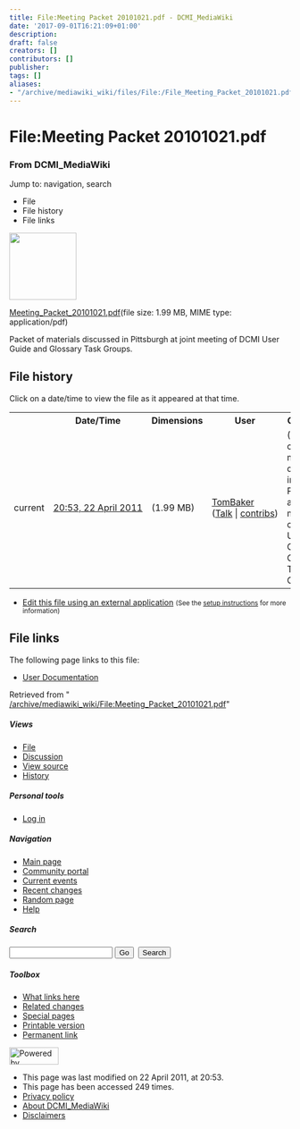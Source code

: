 ```yaml
---
title: File:Meeting Packet 20101021.pdf - DCMI_MediaWiki
date: '2017-09-01T16:21:09+01:00'
description: 
draft: false
creators: []
contributors: []
publisher: 
tags: []
aliases:
- "/archive/mediawiki_wiki/files/File:/File_Meeting_Packet_20101021.pdf.html"
---
```


<a id="top"></a>
# File:Meeting Packet 20101021.pdf

### From DCMI\_MediaWiki

Jump to: navigation, search
<!-- start content -->
- File
- File history
- File links

 [<img alt="" src="/skins/common/images/icons/fileicon-pdf.png" width="120" height="120">](/archive/mediawiki_wiki/files/Meeting_Packet_20101021.pdf)

[Meeting\_Packet\_20101021.pdf](/archive/mediawiki_wiki/files/Meeting_Packet_20101021.pdf "Meeting Packet 20101021.pdf")‎(file size: 1.99 MB, MIME type: application/pdf)

Packet of materials discussed in Pittsburgh at joint meeting of DCMI User Guide and Glossary Task Groups.

<!-- 
NewPP limit report
Preprocessor node count: 1/1000000
Post-expand include size: 0/2097152 bytes
Template argument size: 0/2097152 bytes
Expensive parser function count: 0/100
-->
## File history

Click on a date/time to view the file as it appeared at that time.

<table class="wikitable filehistory">
  <tr>
    <td></td>
    <th>Date/Time</th>
    <th>Dimensions</th>
    <th>User</th>
    <th>Comment</th>
  </tr>
  <tr>
    <td>current</td>
    <td class="filehistory-selected" style="white-space: nowrap;"><a href="/archive/mediawiki_wiki/files/Meeting_Packet_20101021.pdf">20:53, 22 April 2011</a></td>
    <td> <span style="white-space: nowrap;">(1.99 MB)</span>
    </td>
    <td>
      <a href="/index.php/User:TomBaker" title="User:TomBaker" class="mw-userlink">TomBaker</a> <span style="white-space: nowrap;"> <span class="mw-usertoollinks">(<a href="/index.php?title=User_talk:TomBaker&amp;action=edit&amp;redlink=1" class="new" title="User talk:TomBaker (page does not exist)">Talk</a> | <a href="/index.php/Special:Contributions/TomBaker" title="Special:Contributions/TomBaker">contribs</a>)</span></span>
    </td>
    <td> <span class="comment">(Packet of materials discussed in Pittsburgh at joint meeting of DCMI User Guide and Glossary Task Groups.)</span>
    </td>
  </tr>
</table>

  

- [Edit this file using an external application](/index.php?title=File:Meeting_Packet_20101021.pdf&action=edit&externaledit=true&mode=file "File:Meeting Packet 20101021.pdf") <small>(See the <a href="http://www.mediawiki.org/wiki/Manual:External_editors" class="external text" rel="nofollow">setup instructions</a> for more information)</small>

## File links

The following page links to this file:

- [User Documentation](/index.php/User_Documentation "User Documentation")

Retrieved from " [/archive/mediawiki_wiki/File:Meeting\_Packet\_20101021.pdf](/archive/mediawiki_wiki/files/File:/File:Meeting_Packet_20101021.pdf.html)"

<!-- end content -->

##### Views

- [File](/archive/mediawiki_wiki/files/File:/File:Meeting_Packet_20101021.pdf.html "View the file page [c]")
- [Discussion](/index.php?title=File_talk:Meeting_Packet_20101021.pdf&action=edit&redlink=1 "Discussion about the content page [t]")
- [View source](/index.php?title=File:Meeting_Packet_20101021.pdf&action=edit "This page is protected.
You can view its source [e]")
- [History](/index.php?title=File:Meeting_Packet_20101021.pdf&action=history "Past revisions of this page [h]")

##### Personal tools

- [Log in](/index.php?title=Special:UserLogin&returnto=File:Meeting_Packet_20101021.pdf "You are encouraged to log in; however, it is not mandatory [o]")

<script type="text/javascript"> if (window.isMSIE55) fixalpha(); </script>

##### Navigation

- [Main page](/index.php/Main_Page "Visit the main page [z]")
- [Community portal](/index.php/DCMI_MediaWiki:Community_portal "About the project, what you can do, where to find things")
- [Current events](/index.php/DCMI_MediaWiki:Current_events "Find background information on current events")
- [Recent changes](/index.php/Special:RecentChanges "The list of recent changes in the wiki [r]")
- [Random page](/index.php/Special:Random "Load a random page [x]")
- [Help](/index.php/Help:Contents "The place to find out")

##### <label for="searchInput">Search</label>

<form action="/index.php" id="searchform">
				<input type="hidden" name="title" value="Special:Search">
				<input id="searchInput" title="Search DCMI_MediaWiki" accesskey="f" type="search" name="search">
				<input type="submit" name="go" class="searchButton" id="searchGoButton" value="Go" title="Go to a page with this exact name if exists"> 
				<input type="submit" name="fulltext" class="searchButton" id="mw-searchButton" value="Search" title="Search the pages for this text">
			</form>

##### Toolbox

- [What links here](/index.php/Special:WhatLinksHere/File:Meeting_Packet_20101021.pdf "List of all wiki pages that link here [j]")
- [Related changes](/index.php/Special:RecentChangesLinked/File:Meeting_Packet_20101021.pdf "Recent changes in pages linked from this page [k]")
- [Special pages](/index.php/Special:SpecialPages "List of all special pages [q]")
- [Printable version](/index.php?title=File:Meeting_Packet_20101021.pdf&printable=yes "Printable version of this page [p]")
- [Permanent link](/index.php?title=File:Meeting_Packet_20101021.pdf&oldid=176 "Permanent link to this revision of the page")

<!-- end of the left (by default at least) column -->

 [<img src="/skins/common/images/poweredby_mediawiki_88x31.png" height="31" width="88" alt="Powered by MediaWiki">](http://www.mediawiki.org/)

- This page was last modified on 22 April 2011, at 20:53.
- This page has been accessed 249 times.
- [Privacy policy](/index.php/DCMI_MediaWiki:Privacy_policy "DCMI MediaWiki:Privacy policy")
- [About DCMI\_MediaWiki](/index.php/DCMI_MediaWiki:About "DCMI MediaWiki:About")
- [Disclaimers](/index.php/DCMI_MediaWiki:General_disclaimer "DCMI MediaWiki:General disclaimer")

<script>if (window.runOnloadHook) runOnloadHook();</script><!-- Served in 0.452 secs. -->
